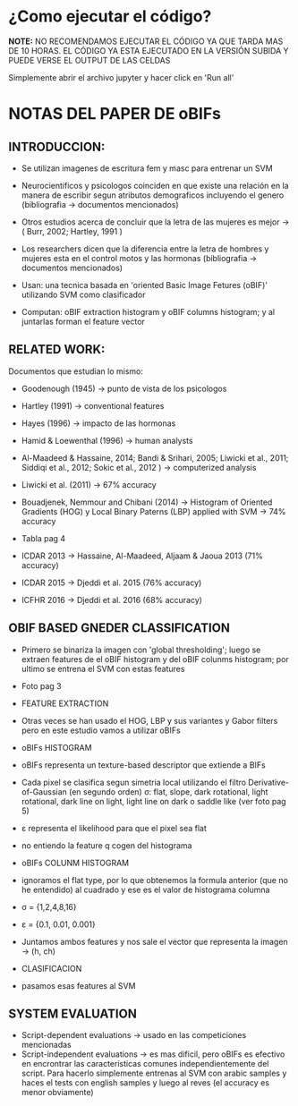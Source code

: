 # ¿Como ejecutar el código?

**NOTE:** NO RECOMENDAMOS EJECUTAR EL CÓDIGO YA QUE TARDA MAS DE 10 HORAS. EL CÓDIGO YA ESTA EJECUTADO EN LA VERSIÓN SUBIDA Y PUEDE VERSE EL OUTPUT DE LAS CELDAS

Simplemente abrir el archivo jupyter y hacer click en 'Run all'


# NOTAS DEL PAPER DE oBIFs

## INTRODUCCION: 

- Se utilizan imagenes de escritura fem y masc para entrenar un SVM
- Neurocientificos y psicologos coinciden en que existe una relación en la manera de escribir segun atributos demograficos incluyendo el genero (bibliografia -> documentos mencionados)
- Otros estudios acerca de concluir que la letra de las mujeres es mejor ->  ( Burr, 2002; Hartley, 1991 )
- Los researchers dicen que la diferencia entre la letra de hombres y mujeres esta en el control motos y las hormonas (bibliografia -> documentos mencionados)

- Usan: una tecnica basada en 'oriented Basic Image Fetures (oBIF)' utilizando SVM como clasificador
- Computan: oBIF extraction histogram  y oBIF columns histogram; y al juntarlas forman el feature vector


## RELATED WORK:

Documentos que estudian lo mismo:
- Goodenough (1945) -> punto de vista de los psicologos
- Hartley (1991) -> conventional features
- Hayes (1996) -> impacto de las hormonas
- Hamid & Loewenthal (1996) -> human analysts
-  Al-Maadeed & Hassaine, 2014; Bandi & Srihari, 2005; Liwicki et al., 
2011; Siddiqi et al., 2012; Sokic et al., 2012 ) -> computerized analysis
- Liwicki et al. (2011) -> 67% accuracy
- Bouadjenek, Nemmour and Chibani (2014) -> Histogram of Oriented Gradients (HOG) y Local Binary Paterns (LBP) applied with SVM -> 74% accuracy
- Tabla pag 4

- ICDAR 2013 -> Hassaine, Al-Maadeed, Aljaam & Jaoua 2013 (71% accuracy)
- ICDAR 2015 -> Djeddi et al. 2015 (76% accuracy) 
- ICFHR 2016 -> Djeddi et al. 2016 (68% accuracy)


## OBIF BASED GNEDER CLASSIFICATION

- Primero se binariza la imagen con 'global thresholding'; luego se extraen features de el oBIF histogram y del oBIF colunms histogram; por ultimo se entrena el SVM con estas features
- Foto pag 3

- FEATURE EXTRACTION
- Otras veces se han usado el HOG, LBP y sus variantes y Gabor filters pero en este estudio vamos a utilizar oBIFs

- oBIFs HISTOGRAM
- oBIFs representa un texture-based descriptor que extiende a BIFs
- Cada pixel se clasifica segun simetria local utilizando el filtro Derivative-of-Gaussian (en segundo orden) σ: flat, slope, dark rotational, light rotational, dark line on light, light line on dark o saddle like (ver foto pag 5)
- ε representa el likelihood para que el pixel sea flat
- no entiendo la feature q cogen del histograma

- oBIFs COLUNM HISTOGRAM
- ignoramos el flat type, por lo que obtenemos la formula anterior (que no he entendido) al cuadrado y ese es el valor de histograma columna
- σ = {1,2,4,8,16}
- ε = {0.1, 0.01, 0.001}

- Juntamos ambos features y nos sale el vector que representa la imagen -> (h, ch)

- CLASIFICACION
- pasamos esas features al SVM 


## SYSTEM EVALUATION

- Script-dependent evaluations -> usado en las competiciones mencionadas 
- Script-independent evaluations -> es mas dificil, pero oBIFs es efectivo en encrontrar las caracteristicas comunes independientemente del script. Para hacerlo simplemente entrenas al SVM con arabic samples y haces el tests con english samples y luego al reves (el accuracy es menor obviamente)

